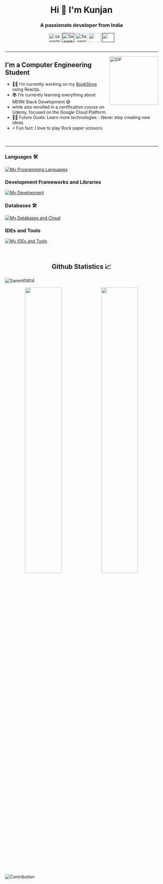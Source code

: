 <h1 align="center">
<!--     <img src="https://readme-typing-svg.herokuapp.com/?font=Ubuntu&size=35&center=true&vCenter=true&width=500&height=70&color=CDCFCA&duration=2000&lines=Hi+👋+I'm+Kunjan;" /> -->
    Hi 👋 I'm Kunjan
</h1>
<h3 align="center">A passionate developer from India</h3>


<p align='center'>
<a href="https://www.linkedin.com/in/kunjantalati/" target="_blank"><img align="center" src="https://raw.githubusercontent.com/rahuldkjain/github-profile-readme-generator/master/src/images/icons/Social/linked-in-alt.svg" alt="sanmitsuthar" height="30" width="40" /></a>
<!-- <a href="https://github.com/Sanmit0804" target="_blank"><img align="center" src="https://raw.githubusercontent.com/rahuldkjain/github-profile-readme-generator/master/src/images/icons/Social/github.svg" alt="Sanmit0804" height="30" width="40" /></a> -->
<a href="" target="_blank" ><img align="center" src="https://raw.githubusercontent.com/rahuldkjain/github-profile-readme-generator/master/src/images/icons/Social/discord.svg" alt="Sanmit0804" height="30" width="40" /></a>
<a href="https://www.instagram.com/kunjan_2302/" target="_blank"><img align="center" src="https://raw.githubusercontent.com/rahuldkjain/github-profile-readme-generator/master/src/images/icons/Social/instagram.svg" alt="Sanmit0804" height="30" width="40" /></a>
<!-- <a href="" target="blank"><img align="center" src="https://raw.githubusercontent.com/rahuldkjain/github-profile-readme-generator/master/src/images/icons/Social/geeks-for-geeks.svg" alt="Vaibhav02" height="30" width="40" /></a> -->
<a href="https://leetcode.com/u/9OqsXezKL9/" target="_blank"><img align="center" src="https://raw.githubusercontent.com/rahuldkjain/github-profile-readme-generator/master/src/images/icons/Social/leet-code.svg" alt="" height="30" width="40" /></a>
<!-- <a href="" target="blank"><img align="center" src="https://cdn.jsdelivr.net/npm/simple-icons@3.1.0/icons/codechef.svg" alt="Sanmit0804" height="30" width="40" /></a> -->
<!-- <a href="" target="blank"><img align="center" src="https://raw.githubusercontent.com/rahuldkjain/github-profile-readme-generator/master/src/images/icons/Social/hackerrank.svg" alt="vaibhav_jaiswal" height="30" width="40" /></a> -->
<!-- <a href=""><img align="center" src="https://raw.githubusercontent.com/rahuldkjain/github-profile-readme-generator/master/src/images/icons/Social/medium.svg" alt="Sanmit0804" height="30" width="40" /></a> -->
 <a href=""><img align="center" src="https://raw.githubusercontent.com/rahuldkjain/github-profile-readme-generator/master/src/images/icons/Social/twitter.svg" alt="" height="30" width="40" /></a>
<br>
<br>



---

<!-- <img align="right" alt="GIF" height="160px" src="https://media.giphy.com/media/du3J3cXyzhj75IOgvA/giphy.gif" /> -->
<img align="right" alt="GIF" height="160px" src="[https://i.giphy.com/9o9dh1JRGThC1qxGTJ.webp](https://www.google.com/imgres?q=working%20in%20it%20company%20gif&imgurl=https%3A%2F%2Fi.pinimg.com%2Foriginals%2Ffa%2Fd2%2Fe7%2Ffad2e730bb3a7bb0ecea4e446e283920.gif&imgrefurl=https%3A%2F%2Fwww.pinterest.com%2Fpin%2Fhardworker--637892734696428628%2F&docid=TT8ALS-2rnnN3M&tbnid=gGgYyaEC6VfR9M&vet=12ahUKEwjxyPWviuGIAxV93TQHHbo5DJ4QM3oECFcQAA..i&w=800&h=600&hcb=2&ved=2ahUKEwjxyPWviuGIAxV93TQHHbo5DJ4QM3oECFcQAA)" />

## I'm a Computer Engineering Student  

- 👨‍💻 I’m currently working on my <a href="https://github.com/kunjantalati/BookStore/">BookStore</a> using Reactjs.
- 📚 I’m currently learning everything about MERN Stack Development 😅
- while also enrolled in a certification course on Udemy, focused on the Google Cloud Platform.
- 💪🏼 Future Goals: Learn more technologies - Never stop creating new ideas.
- ⚡ Fun fact: I love to play Rock paper scissors.
<br>

---

### Languages 🛠 
[![My Programming Languages](https://skillicons.dev/icons?i=html,css,js,java,sql)](https://skillicons.dev)

### Development Frameworks and Libraries
[![My Development](https://skillicons.dev/icons?i=angular,react,redux,express,nodejs,tailwind,electron)](https://skillicons.dev)

### Databases 🛠 
[![My Databases and Cloud](https://skillicons.dev/icons?i=mongodb,mysql)](https://skillicons.dev)

### IDEs and Tools
[![My IDEs and Tools](https://skillicons.dev/icons?i=vscode,git,github,postman)](https://skillicons.dev)


<br/>
<h2 align="center"> Github Statistics 📈</h2>
 
<!-- <a href="https://github.com/anuraghazra/github-readme-stats">
  <img align="center" src="https://github-readme-stats.vercel.app/api?username=kunjantalati&theme=dark&hide_border=true" />
</a>
<a href="https://github.com/anuraghazra/github-readme-stats">
  <img align="center" src="https://github-readme-stats.vercel.app/api/top-langs/?username=kunjantalati&layout=compact&theme=dark&hide_border=true" />
</a>
<a href="https://github.com/anuraghazra/github-readme-stats">
  <img align="center" src="http://github-readme-streak-stats.herokuapp.com?user=kunjantalati&theme=dark&hide_border=true&date_format=M%20j%5B%2C%20Y%5D" />
</a><br><br>   -->

<p align="left"> <img src="https://komarev.com/ghpvc/?username=kunjantalati&label=Profile%20views&color=0e75b6&style=flat" alt="Sanmit0804" /> </p>
<div>
  <div align="center">
    <img width="49%" src="https://github-readme-stats-sigma-five.vercel.app/api?username=kunjantalati&show_icons=true&theme=dark&hide_border=true&locale=en"/>
    <img width="49%" src="https://github-readme-streak-stats.herokuapp.com/?user=kunjantalati&theme=dark&hide_border=true"/>
  </div>
  
  ![Contribution](https://github-readme-activity-graph.vercel.app/graph?username=kunjantalati&bg_color=151515&color=fff&line=38536a&point=38a0ff&area=true&hide_border=true)

</div>
